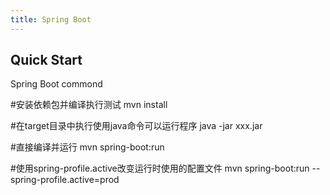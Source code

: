 ```yaml
---
title: Spring Boot
---
```

## Quick Start

Spring Boot commond

#安装依赖包并编译执行测试
mvn install

#在target目录中执行使用java命令可以运行程序
java -jar xxx.jar

#直接编译并运行
mvn spring-boot:run

#使用spring-profile.active改变运行时使用的配置文件
mvn spring-boot:run --spring-profile.active=prod